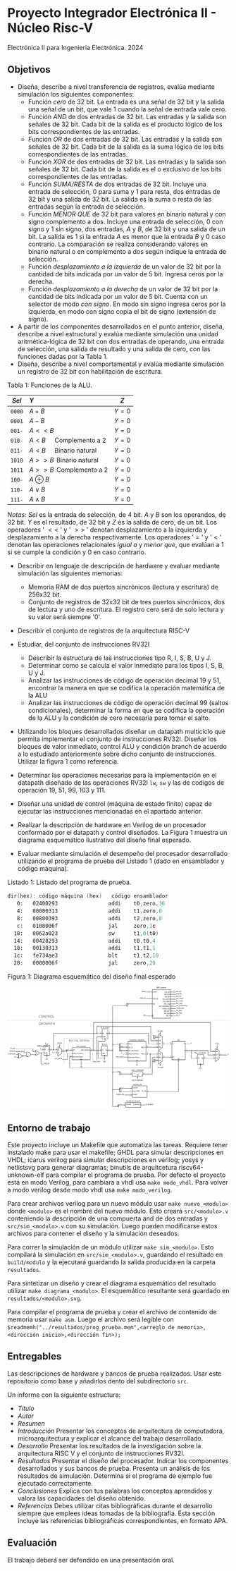 # Proyecto Integrador Electrónica II - Núcleo Risc-V

Electrónica II para Ingeniería Electrónica. 2024

## Objetivos

- Diseña, describe a nivel transferencia de registros, evalúa mediante simulación los siguientes componentes:
  - Función *cero* de 32 bit. La entrada es una señal de 32 bit y la salida una señal de un bit, que vale $1$ cuando la señal de entrada vale cero.
  - Función *AND* de dos entradas de 32 bit. Las entradas y la salida son señales de 32 bit. Cada bit de la salida es el producto lógico de los bits correspondientes de las entradas.
  - Función *OR* de dos entradas de 32 bit. Las entradas y la salida son señales de 32 bit. Cada bit de la salida es la suma lógica de los bits correspondientes de las entradas.
  - Función *XOR* de dos entradas de 32 bit. Las entradas y la salida son señales de 32 bit. Cada bit de la salida es el o exclusivo de los bits correspondientes de las entradas.
  - Función *SUMA/RESTA* de dos entradas de 32 bit. Incluye una entrada de selección, $0$ para suma y $1$ para resta, dos entradas de 32 bit y una salida de 32 bit. La salida es la suma o resta de las entradas según la entrada de selección.
  - Función *MENOR QUE* de 32 bit para valores en binario natural y con signo complemento a dos. Incluye una entrada de selección, $0$ con signo y $1$ sin signo, dos entradas, $A$ y $B$, de 32 bit y una salida de un bit. La salida es $1$ si la entrada $A$ es menor que la entrada $B$ y $0$ caso contrario. La comparación se realiza considerando valores en binario natural o en complemento a dos según indique la entrada de selección.
  - Función *desplazamiento a la izquierda* de un valor de 32 bit por la cantidad de bits indicada por un valor de 5 bit. Ingresa ceros por la derecha.
  - Función *desplazamiento a la derecha* de un valor de 32 bit por la cantidad de bits indicada por un valor de 5 bit. Cuenta con un selector de modo *con signo*. En modo sin signo ingresa ceros por la izquierda, en modo con signo copia el bit de signo (extensión de signo).
- A partir de los componentes desarrollados en el punto anterior, diseña, describe a nivel estructural y evalúa mediante simulación una unidad aritmética-lógica de 32 bit con dos entradas de operando, una entrada de selección, una salida de resultado y una salida de cero, con las funciones dadas por la Tabla 1.
- Diseña, describe a nivel comportamental y evalúa mediante simulación un registro de 32 bit con habilitación de escritura.

Tabla 1: Funciones de la ALU.

| *Sel* | *Y* | *Z* |
|:-----:|:---|:---:|
|`0000` | $A+B$ | $Y=0$ |
|`0001` | $A-B$ | $Y=0$ |
|`001-` | $A << B$ | $Y=0$ |
|`010-` | $A<B\quad$ Complemento a 2 | $Y=0$ |
|`011-` | $A<B\quad$ Binario natural | $Y=0$ |
|`1010` | $A >> B\,$ Binario natural | $Y=0$ |
|`1011` | $A >> B\,$ Complemento a 2 | $Y=0$ |
|`100-` | $A \oplus B$ | $Y=0$ |
|`110-` | $A \vee B$ | $Y=0$ |
|`111-` | $A \wedge B$ | $Y=0$ |

*Notas*:  *Sel* es la entrada de selección, de 4 bit. *A* y *B* son los operandos, de 32 bit. *Y* es el resultado, de 32 bit y *Z* es la salida de cero, de un bit. Los operadores ' $<<$ ' y ' $>>$ ' denotan desplazamiento a la izquierda y desplazamiento a la derecha respectivamente. Los operadores ' $=$ ' y ' $<$ ' denotan las operaciones relacionales *igual a* y *menor que*, que evalúan a $1$ si se cumple la condición y $0$ en caso contrario.

- Describir en lenguaje de descripción de hardware y evaluar mediante simulación las siguientes memorias:
  - Memoria RAM de dos puertos sincrónicos (lectura y escritura) de 256x32 bit.
  - Conjunto de registros de 32x32 bit de tres puertos sincrónicos, dos de lectura y uno de escritura. El registro cero será de solo lectura y su valor será siempre '0'.

- Describir el conjunto de registros de la arquitectura RISC-V
- Estudiar, del conjunto de instrucciones RV32I
  - Describir la estructura de las instrucciones tipo R, I, S, B, U y J.
  - Determinar como se calcula el valor inmediato para los tipos I, S, B, U y J.
  - Analizar las instrucciones de código de operación decimal 19 y 51, encontrar la manera en que se codifica la operación matemática de la ALU
  - Analizar las instrucciones de código de operación decimal 99 (saltos condicionales), determinar la forma en que se codifica la operación de la ALU y la condición de cero necesaria para tomar el salto.
- Utilizando los bloques desarrollados diseñar un datapath multiciclo que permita implementar el conjunto de instrucciones RV32I.  Diseñar los bloques de valor inmediato, control ALU y condición branch de acuerdo a lo estudiado anteriormente sobre dicho conjunto de instrucciones. Utilizar la figura 1 como referencia.
- Determinar las operaciones necesarias para la implementación en el datapath diseñado de las operaciones RV32I `lw`, `sw` y las de codigos de operación 19, 51, 99, 103 y 111.
- Diseñar una unidad de control (máquina de estado finito) capaz de ejecutar las instrucciones mencionadas en el apartado anterior.
- Realizar la descripción de hardware en Verilog de un procesador conformado por el datapath y control diseñados. La Figura 1 muestra un diagrama esquemático ilustrativo del diseño final esperado.
- Evaluar mediante simulación el desempeño del procesador desarrollado utilizando el programa de prueba del Listado 1 (dado en ensamblador y código máquina).

Listado 1: Listado del programa de prueba.

~~~ asm
dir(hex): código máquina (hex)   código ensamblador
   0:   02400293                addi    t0,zero,36
   4:   00000313                addi    t1,zero,0
   8:   00800393                addi    t2,zero,8
   c:   0100006f                jal     zero,1c
  10:   0062a023                sw      t1,0(t0)
  14:   00428293                addi    t0,t0,4
  18:   00130313                addi    t1,t1,1
  1c:   fe734ae3                blt     t1,t2,10
  20:   0000006f                jal     zero,20
~~~

Figura 1: Diagrama esquemático del diseño final esperado

![Diagrama esquemático del diseño final esperado](diagrama_esquematico.svg)

## Entorno de trabajo

Este proyecto incluye un Makefile que automatiza las tareas. Requiere tener instalado make para usar el makefile; GHDL para simular descripciones en VHDL; icarus verilog para simular descripciones en verilog; yosys y netlistsvg para generar diagramas; binutils de arquitcetura riscv64-unknown-elf para compilar el programa de prueba. Por defecto el proyecto está en modo Verilog, para cambiara a vhdl usa `make modo_vhdl`. Para volver a modo verilog desde modo vhdl usa `make modo_verilog`.

Para crear archivos verilog para un nuevo módulo usar `make nuevo_<modulo>` donde `<modulo>` es el nombre del nuevo módulo. Esto creará `src/<modulo>.v` conteniendo la descripción de una compuerta and de dos entradas y `src/sim_<modulo>.v` con su simulación. Luego pueden modificarse estos archivos para contener el diseño y la simulación deseados.

Para correr la simulación de un módulo utilizar `make sim_<modulo>`. Esto compilará la simulación en `src/sim_<modulo>.v`, guardando el resultado en `build/modulo` y la ejecutará guardando la salida producida en la carpeta `resultados`.

Para sintetizar un diseño y crear el diagrama esquemático del resultado utilizar `make diagrama_<modulo>`. El esquemático resultante será guardado en `resultados/<modulo>.svg`.

Para compilar el programa de prueba y crear el archivo de contenido de memoria usar `make asm`. Luego el archivo será legible con `$readmemh("../resultados/prog_prueba.mem",<arreglo de memoria>,<dirección inicio>,<dirección fin>);`

## Entregables

Las descripciones de hardware y bancos de prueba realizados. Usar este repositorio como base y añadirlos dento del subdirectorio `src`.

Un informe con la siguiente estructura:

- *Título*
- *Autor*
- *Resumen*
- *Introducción* Presentar los conceptos de arquitectura de computadora, microarquitectura y explicar el alcance del trabajo desarrollado.
- *Desarrollo* Presentar los resultados de la investigación sobre la arquitectura RISC V y el conjunto de instrucciones RV32I.
- *Resultados* Presentar el diseño del procesador. Indicar los componentes desarrollados y sus bancos de prueba. Presenta un análisis de los resultados de simulación. Determina si el programa de ejemplo fue ejecutado correctamente.
- *Conclusiones* Explica con tus palabras los conceptos aprendidos y valora las capacidades del diseño obtenido.
- *Referencias* Debes utilizar citas bibliográficas durante el desarrollo siempre que emplees ideas tomadas de la bibliografía. Esta sección incluye las referencias bibliográficas correspondientes, en formato APA.

## Evaluación

El trabajo deberá ser defendido en una presentación oral.
